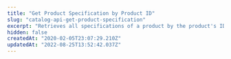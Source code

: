 ```yaml
---
title: "Get Product Specification by Product ID"
slug: "catalog-api-get-product-specification"
excerpt: "Retrieves all specifications of a product by the product's ID.\r\n> 📘 Onboarding guide \r\n>\r\n> Check the new [Catalog onboarding guide](https://developers.vtex.com/vtex-rest-api/docs/catalog-overview). We created this guide to improve the onboarding experience for developers at VTEX. It assembles all documentation on our Developer Portal about Catalog and is organized by focusing on the developer's journey.\r\n\r\n### Response body example\r\n\r\n```json\r\n[\r\n    {\r\n        \"Value\": [\r\n            \"Iron\",\r\n            \"Plastic\"\r\n        ],\r\n        \"Id\": 30,\r\n        \"Name\": \"Material\"\r\n    }\r\n]\r\n```"
hidden: false
createdAt: "2020-02-05T23:07:29.210Z"
updatedAt: "2022-08-25T13:52:42.037Z"
---
```

